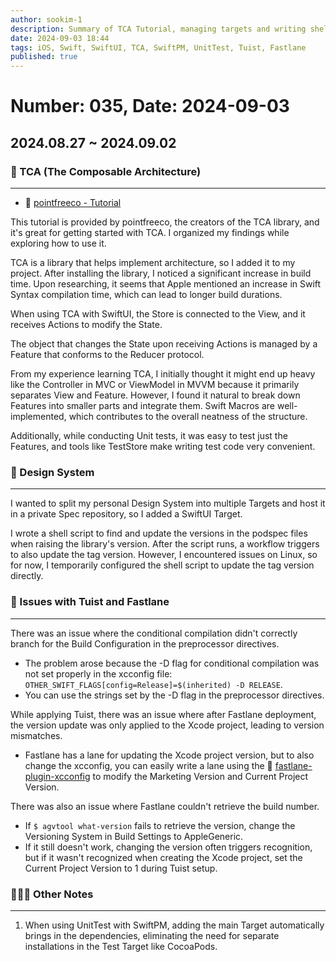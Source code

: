 ```yaml
---
author: sookim-1
description: Summary of TCA Tutorial, managing targets and writing shell scripts for Design System, issues with Tuist + Fastlane, warnings for UnitTest dependencies
date: 2024-09-03 18:44
tags: iOS, Swift, SwiftUI, TCA, SwiftPM, UnitTest, Tuist, Fastlane
published: true
---
```

# Number: 035, Date: 2024-09-03
## 2024.08.27 ~ 2024.09.02
### 🏬 TCA (The Composable Architecture)

---

- 🔗 [pointfreeco - Tutorial](https://pointfreeco.github.io/swift-composable-architecture/main/tutorials/meetcomposablearchitecture/)

This tutorial is provided by pointfreeco, the creators of the TCA library, and it's great for getting started with TCA. I organized my findings while exploring how to use it.

TCA is a library that helps implement architecture, so I added it to my project. After installing the library, I noticed a significant increase in build time. Upon researching, it seems that Apple mentioned an increase in Swift Syntax compilation time, which can lead to longer build durations.

When using TCA with SwiftUI, the Store is connected to the View, and it receives Actions to modify the State.

The object that changes the State upon receiving Actions is managed by a Feature that conforms to the Reducer protocol.

From my experience learning TCA, I initially thought it might end up heavy like the Controller in MVC or ViewModel in MVVM because it primarily separates View and Feature. However, I found it natural to break down Features into smaller parts and integrate them. Swift Macros are well-implemented, which contributes to the overall neatness of the structure.

Additionally, while conducting Unit tests, it was easy to test just the Features, and tools like TestStore make writing test code very convenient.

### 🎨 Design System

---

I wanted to split my personal Design System into multiple Targets and host it in a private Spec repository, so I added a SwiftUI Target.

I wrote a shell script to find and update the versions in the podspec files when raising the library's version. After the script runs, a workflow triggers to also update the tag version. However, I encountered issues on Linux, so for now, I temporarily configured the shell script to update the tag version directly.

### 🚨 Issues with Tuist and Fastlane

---

There was an issue where the conditional compilation didn't correctly branch for the Build Configuration in the preprocessor directives.

- The problem arose because the -D flag for conditional compilation was not set properly in the xcconfig file: `OTHER_SWIFT_FLAGS[config=Release]=$(inherited) -D RELEASE`.
- You can use the strings set by the -D flag in the preprocessor directives.

While applying Tuist, there was an issue where after Fastlane deployment, the version update was only applied to the Xcode project, leading to version mismatches.

- Fastlane has a lane for updating the Xcode project version, but to also change the xcconfig, you can easily write a lane using the 🔗 [fastlane-plugin-xcconfig](https://github.com/sovcharenko/fastlane-plugin-xcconfig) to modify the Marketing Version and Current Project Version.

There was also an issue where Fastlane couldn't retrieve the build number.

- If `$ agvtool what-version` fails to retrieve the version, change the Versioning System in Build Settings to AppleGeneric.
- If it still doesn't work, changing the version often triggers recognition, but if it wasn't recognized when creating the Xcode project, set the Current Project Version to 1 during Tuist setup.

### 🙋🏻‍♂️ Other Notes

---

1. When using UnitTest with SwiftPM, adding the main Target automatically brings in the dependencies, eliminating the need for separate installations in the Test Target like CocoaPods.

